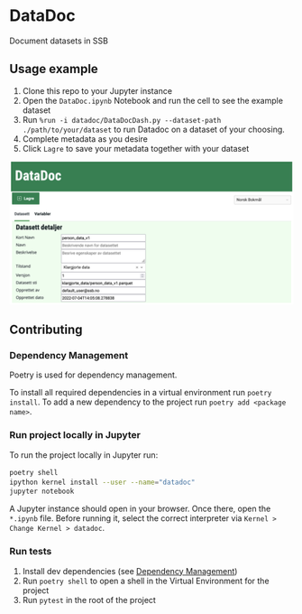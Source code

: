 # DataDoc

Document datasets in SSB

## Usage example

1. Clone this repo to your Jupyter instance
1. Open the `DataDoc.ipynb` Notebook and run the cell to see the example dataset
1. Run `%run -i datadoc/DataDocDash.py --dataset-path ./path/to/your/dataset` to run Datadoc on a dataset of your choosing.
1. Complete metadata as you desire
1. Click `Lagre` to save your metadata together with your dataset

![DataDoc](./doc/datadoc.png)

## Contributing

### Dependency Management

Poetry is used for dependency management.

To install all required dependencies in a virtual environment run `poetry install`. To add a new dependency to the project run `poetry add <package name>`.

### Run project locally in Jupyter

To run the project locally in Jupyter run:

```bash
poetry shell
ipython kernel install --user --name="datadoc"
jupyter notebook
```

A Jupyter instance should open in your browser. Once there, open the `*.ipynb` file. Before running it, select the correct interpreter via `Kernel > Change Kernel > datadoc`.

### Run tests

1. Install dev dependencies (see [Dependency Management](#dependency-management))
1. Run `poetry shell` to open a shell in the Virtual Environment for the project
1. Run `pytest` in the root of the project
